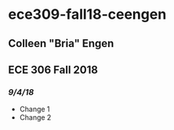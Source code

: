 # **ece309-fall18-ceengen**
## Colleen "Bria" Engen
## ECE 306 Fall 2018
### *9/4/18*


* Change 1
* Change 2
